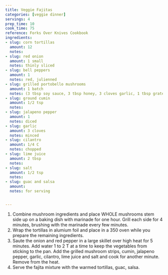 ```yaml
---
title: Veggie Fajitas
categories: [veggie dinner]
servings: 4
prep_time: 10
cook_time: 75
reference: Forks Over Knives Cookbook
ingredients:
- slug: corn tortillas
  amount: 12
  notes:
- slug: red onion
  amount: 1 small
  notes: thinly sliced
- slug: bell peppers
  amount: 1
  notes: red, julienned
- slug: grilled portobello mushrooms
  amount: 1 batch
  notes: (3 tbsp soy sauce, 3 tbsp honey, 3 cloves garlic, 1 tbsp grated ginger, 4 portobello mushrooms and pepper)
- slug: ground cumin
  amount: 1/2 tsp
  notes:
- slug: jalapeno pepper
  amount: 1
  notes: diced
- slug: garlic
  amount: 3 cloves
  notes: minced
- slug: cilantro
  amount: 1/4 C
  notes: chopped
- slug: lime juice
  amount: 2 tbsp
  notes:
- slug: salt
  amount: 1/2 tsp
  notes:
- slug: guac and salsa
  amount:
  notes: for serving


---
```


1. Combine mushroom ingredients and place WHOLE mushrooms stem side up on a baking dish with marinade for one hour. Grill each side for 4 minutes, brushing with the marinade every few minutes.
2. Wrap the tortillas in alumium foil and place in a 350 oven while you prepare the remaining ingredients.
3. Saute the onion and red pepper in a large skillet over high heat for 5 minutes. Add water 1 to 2 T at a time to keep the vegetables from sticking to the pan. Add the grilled mushroom strips, cumin, jalapeno pepper, garlic, cilantro, lime juice and salt and cook for another minute. Remove from the heat.
4. Serve the fajita mixture with the warmed tortillas, guac, salsa.
